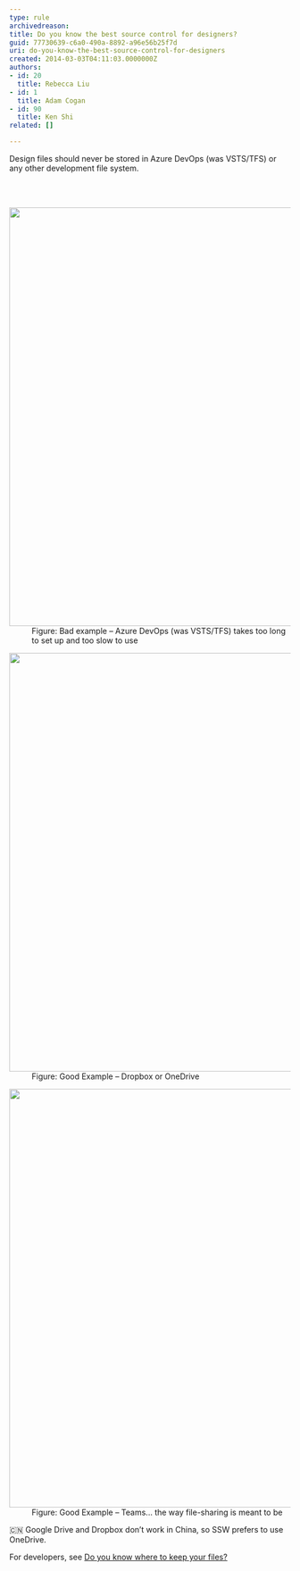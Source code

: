 ```yaml
---
type: rule
archivedreason: 
title: Do you know the best source control for designers?
guid: 77730639-c6a0-490a-8892-a96e56b25f7d
uri: do-you-know-the-best-source-control-for-designers
created: 2014-03-03T04:11:03.0000000Z
authors:
- id: 20
  title: Rebecca Liu
- id: 1
  title: Adam Cogan
- id: 90
  title: Ken Shi
related: []

---
```





<p class="MsoNormal"><span lang="EN-AU">Design&#160;files should never be stored in Azure DevOps (was VSTS/TFS) or any other development file system.<br></span></p>


<br><excerpt class='endintro'></excerpt><br>
<dl class="badImage"><dt> 
      <img src="/PublishingImages/Designer-Source-Control-TFS.png" alt="" style="width&#58;750px;" /> 
   </dt><dd>Figure&#58; Bad example – Azure DevOps (was VSTS/TFS)​ takes too long to set up and too slow to use<br></dd></dl><dl class="goodImage"><dt>
      <img src="/PublishingImages/Designer-Source-Control-DropBox.png" alt="" style="width&#58;750px;" /> 
   </dt><dd>Figure&#58; Good Example – Dropbox or OneDrive<br></dd></dl><dl class="goodImage"><dt>
      <img src="/PublishingImages/Teamsfiles.png" alt="" style="width&#58;750px;" /> 
   </dt><dd>Figure&#58; Good Example – Teams​... the way file-sharing is meant to be<br></dd></dl><p class="ssw15-rteElement-GreyBox">&#127464;&#127475;&#160;Google Drive and Dropbox don’t work in China, so SSW prefers to use OneDrive.​​<br></p><p>For developers, see&#160;<a href="/_layouts/15/FIXUPREDIRECT.ASPX?WebId=3dfc0e07-e23a-4cbb-aac2-e778b71166a2&amp;TermSetId=07da3ddf-0924-4cd2-a6d4-a4809ae20160&amp;TermId=2860239f-9812-414a-ad42-6174c928cbb0">Do you know where to keep your files?</a><br></p>


